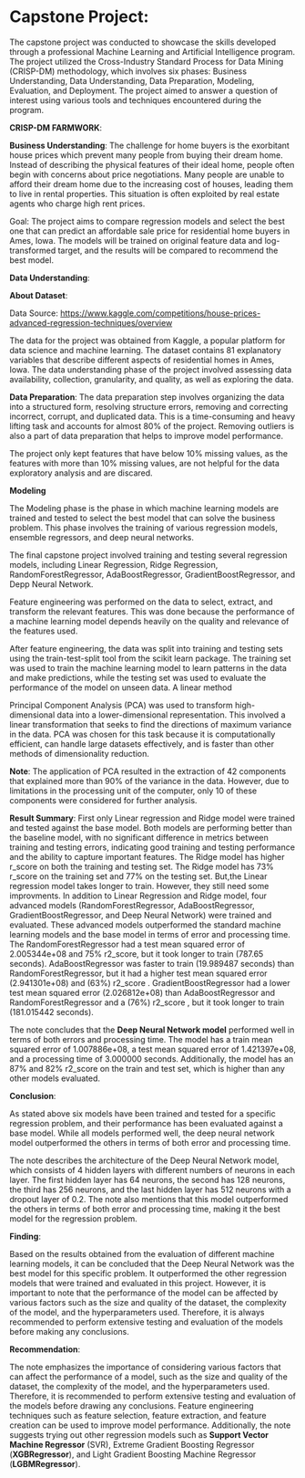 # **Capstone Project**:
The capstone project was conducted to showcase the skills developed through a professional Machine Learning and Artificial Intelligence program. The project utilized the Cross-Industry Standard Process for Data Mining (CRISP-DM) methodology, which involves six phases: Business Understanding, Data Understanding, Data Preparation, Modeling, Evaluation, and Deployment. The project aimed to answer a question of interest using various tools and techniques encountered during the program.

**CRISP-DM FARMWORK**:

**Business Understanding**: 
The challenge for home buyers is the exorbitant house prices which prevent many people from buying their dream home. Instead of describing the physical features of their ideal home, people often begin with concerns about price negotiations. Many people are unable to afford their dream home due to the increasing cost of houses, leading them to live in rental properties. This situation is often exploited by real estate agents who charge high rent prices.

Goal: The project aims to compare regression models and select the best one that can predict an affordable sale price for residential home buyers in Ames, Iowa. The models will be trained on original feature data and log-transformed target, and the results will be compared to recommend the best model.

**Data Understanding**:

**About Dataset**:

Data Source: https://www.kaggle.com/competitions/house-prices-advanced-regression-techniques/overview

The data for the project was obtained from Kaggle, a popular platform for data science and machine learning. The dataset contains 81 explanatory variables that describe different aspects of residential homes in Ames, Iowa. The data understanding phase of the project involved assessing data availability, collection, granularity, and quality, as well as exploring the data.

 **Data Preparation**:
The data preparation step involves organizing the data into a structured form, resolving structure errors, removing and correcting incorrect, corrupt, and duplicated data. This is a time-consuming  and heavy lifting task and accounts for almost 80% of the project. Removing outliers is also a part of data preparation that helps to improve model performance.

The project only kept features that have below 10% missing values, as the features with more than 10% missing values, are not helpful for the data exploratory analysis and are discared.

**Modeling**

The Modeling phase is the phase in which machine learning models are trained and tested to select the best model that can solve the business problem. This phase involves the training of various regression models, ensemble regressors, and deep neural networks.

The final capstone project involved training and testing several regression models, including Linear Regression, Ridge Regression, RandomForestRegressor, AdaBoostRegressor, GradientBoostRegressor, and Depp Neural Network.

Feature engineering was performed on the data to select, extract, and transform the relevant features. This was done because the performance of a machine learning model depends heavily on the quality and relevance of the features used.

After feature engineering, the data was split into training and testing sets using the train-test-split tool from the scikit learn package. The training set was used to train the machine learning model to learn patterns in the data and make predictions, while the testing set was used to evaluate the performance of the model on unseen data.
A linear method 

Principal Component Analysis (PCA) was used to transform high-dimensional data into a lower-dimensional representation. This involved a linear transformation that seeks to find the directions of maximum variance in the data. PCA was chosen for this task because it is computationally efficient, can handle large datasets effectively, and is faster than other methods of dimensionality reduction.

**Note**: The application of PCA resulted in the extraction of 42 components that explained more than 90% of the variance in the data. However, due to limitations in the processing unit of the computer, only 10 of these components were considered for further analysis.

**Result Summary**:
First only Linear regression and Ridge model were trained and tested against the base model. Both models are performing better than the baseline model, with no significant difference in metrics between training and testing errors, indicating good training and testing performance and the ability to capture important features. The Ridge model has higher r_score on both the training and testing set. The Ridge model has 73% r_score on the training set and 77% on the testing set. But,the Linear regression model takes longer to train. However, they still need some improvments. 
In addition to Linear Regression and Ridge model, four advanced models (RandomForestRegressor, AdaBoostRegressor, GradientBoostRegressor, and Deep Neural Network) were trained and evaluated. These advanced models outperformed the standard machine learning models and the base model in terms of error and processing time. The RandomForestRegressor had a test mean squared error of 2.005344e+08 and 75% r2_score, but it took longer to train (787.65 seconds). AdaBoostRegressor was faster to train (19.989487 seconds) than RandomForestRegressor, but it had a higher test mean squared error (2.941301e+08) and (63%) r2_score . GradientBoostRegressor had a lower test mean squared error (2.026812e+08)  than AdaBoostRegressor and RandomForestRegressor and a (76%) r2_score , but it took longer to train (181.015442 seconds).

The note concludes that the **Deep Neural Network model** performed well in terms of both errors and processing time. The model has a train mean squared error of 1.007886e+08, a test mean squared error of 1.421397e+08, and a processing time of 3.000000 seconds. Additionally, the model has an 87% and 82% r2_score on the train and test set, which is higher than any other models evaluated.

**Conclusion**: 

As stated above six models have been trained and tested for a specific regression problem, and their performance has been evaluated against a base model. While all models performed well, the deep neural network model outperformed the others in terms of both error and processing time.

The note describes the architecture of the Deep Neural Network model, which consists of 4 hidden layers with different numbers of neurons in each layer. The first hidden layer has 64 neurons, the second has 128 neurons, the third has 256 neurons, and the last hidden layer has 512 neurons with a dropout layer of 0.2. The note also mentions that this model outperformed the others in terms of both error and processing time, making it the best model for the regression problem.

**Finding**:

Based on the results obtained from the evaluation of different machine learning models, it can be concluded that the Deep Neural Network was the best model for this specific problem. It outperformed the other regression models that were trained and evaluated in this project. However, it is important to note that the performance of the model can be affected by various factors such as the size and quality of the dataset, the complexity of the model, and the hyperparameters used. Therefore, it is always recommended to perform extensive testing and evaluation of the models before making any conclusions.


**Recommendation**: 

The note emphasizes the importance of considering various factors that can affect the performance of a model, such as the size and quality of the dataset, the complexity of the model, and the hyperparameters used. Therefore, it is recommended to perform extensive testing and evaluation of the models before drawing any conclusions. Feature engineering techniques such as feature selection, feature extraction, and feature creation can be used to improve model performance. Additionally, the note suggests trying out other regression models such as **Support Vector Machine Regressor** (SVR), Extreme Gradient Boosting Regressor (**XGBRegressor**), and Light Gradient Boosting Machine Regressor  (**LGBMRegressor**).











